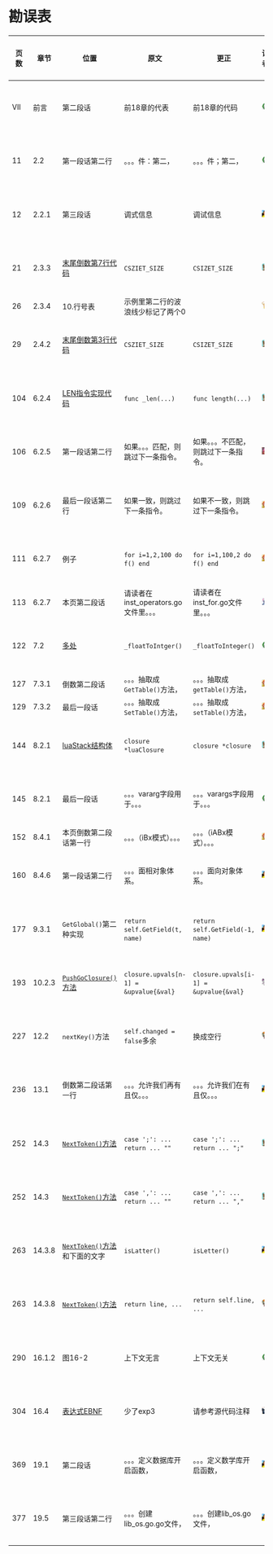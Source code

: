 # 勘误表

页数		| 章节		| 位置								| 原文									| 更正									| 读者					| 更正版次
------- | --------- | --------------------------------- | ------------------------------------- | ------------------------------------- | --------------------- | ---------
VII		| 前言		| 第二段话							| 前18章的代表							| 前18章的代码							| ![moon][moon]			| 第二次印刷 
11		| 2.2		| 第一段话第二行						| 。。。件：第二，							| 。。。件；第二，							| ![moon][moon]			| 第二次印刷 
12		| 2.2.1		| 第三段话							| 调式信息								| 调试信息								| ![泡泡][泡泡]			| 第二次印刷 
21		| 2.3.3		|[末尾倒数第7行代码][p21]				| `CSZIET_SIZE`							| `CSIZET_SIZE`							| ![小灰先生][小灰先生]	| 第二次印刷 
26		| 2.3.4		| 10.行号表							| 示例里第二行的波浪线少标记了两个0			|										| ![逍遥][逍遥]			|
29		| 2.4.2		|[末尾倒数第3行代码][p29]				| `CSZIET_SIZE`							| `CSIZET_SIZE`							| ![小灰先生][小灰先生]	| 第二次印刷 
104		| 6.2.4		|[LEN指令实现代码][p104]				| `func _len(...)`						| `func length(...)`					| ![小灰先生][小灰先生]	| 第二次印刷 
106		| 6.2.5		| 第一段话第二行						| 如果。。。匹配，则跳过下一条指令。			| 如果。。。不匹配，则跳过下一条指令。		| ![开心就好][开心就好]	| 第二次印刷 
109		| 6.2.6		| 最后一段话第二行						| 如果一致，则跳过下一条指令。				| 如果不一致，则跳过下一条指令。				| ![balus][balus]		| 第二次印刷 
111		| 6.2.7		| 例子								| `for i=1,2,100 do f() end`			| `for i=1,100,2 do f() end`			| ![balus][balus]		| 第二次印刷 
113		| 6.2.7		| 本页第二段话						| 请读者在inst_operators.go文件里。。。	| 请读者在inst_for.go文件里。。。			| ![小海星][小海星]		|
122		| 7.2		|[多处][p122]						| `_floatToIntger()`					| `_floatToInteger()`					| ![moon][moon]			| 第二次印刷 
127		| 7.3.1		| 倒数第二段话							| 。。。抽取成`GetTable()`方法，		| 。。。抽取成`getTable()`方法，			| ![balus][balus]		|
129		| 7.3.2		| 最后一段话							| 。。。抽取成`SetTable()`方法，			| 。。。抽取成`setTable()`方法，			| ![balus][balus]		|
144		| 8.2.1		|[luaStack结构体][p144]				| `closure *luaClosure`					| `closure *closure`					| ![小灰先生][小灰先生]	| 第二次印刷 
145		| 8.2.1		| 最后一段话							| 。。。vararg字段用于。。。				| 。。。varargs字段用于。。。				| ![moon][moon]			| 第二次印刷 
152		| 8.4.1		| 本页倒数第二段话第一行					| 。。。（iBx模式）。。。				| 。。。（iABx模式）。。。					| ![balus][balus]		|
160		| 8.4.6		| 第一段话第二行						| 。。。面相对象体系。						| 。。。面向对象体系。						| ![泡泡][泡泡]			| 第二次印刷 
177		| 9.3.1		| `GetGlobal()`第二种实现				| `return self.GetField(t, name)`		| `return self.GetField(-1, name)`		| ![泡泡][泡泡]			| 第二次印刷 
193		| 10.2.3	|[`PushGoClosure()`方法][p193]		| `closure.upvals[n-1] = &upvalue{&val}`|`closure.upvals[i-1] = &upvalue{&val}` | ![孤舟钓客][孤舟钓客]	| 第二次印刷
227		| 12.2		| `nextKey()`方法					| `self.changed = false`多余				| 换成空行								| ![zedongh][zedongh]	| 第二次印刷
236		| 13.1		| 倒数第二段话第一行					| 。。。允许我们再有且仅。。。				| 。。。允许我们在有且仅。。。				| ![泡泡][泡泡]			| 第二次印刷 
252		| 14.3		|[`NextToken()`方法][p252a]			| `case ';': ... return ... ""`			| `case ';': ... return ... ";"`		| ![小灰先生][小灰先生]	| 第二次印刷 
252		| 14.3		|[`NextToken()`方法][p252b]			| `case ',': ... return ... ""`			| `case ',': ... return ... ","`		| ![小灰先生][小灰先生]	| 第二次印刷 
263		| 14.3.8	|[`NextToken()`方法][p263]和下面的文字	| `isLatter()`							| `isLetter()`							| ![泡泡][泡泡]			| 第二次印刷 
263		| 14.3.8	|[`NextToken()`方法][p263b]			| `return line, ...`					| `return self.line, ...`				| ![zedongh][zedongh]	| 第二次印刷
290		| 16.1.2	| 图16-2								| 上下文无言								| 上下文无关								| ![moon][moon]			| 第二次印刷 
304		| 16.4		|[表达式EBNF][p304]					| 少了exp3								| 请参考源代码注释							| ![无期相聚][无期相聚]	| 第二次印刷
369		| 19.1		| 第二段话							| 。。。定义数据库开启函数，				| 。。。定义数学库开启函数，				| ![泡泡][泡泡]			| 第二次印刷 
377		| 19.5		| 第三段话第二行						| 。。。创建lib_os.go.go文件，				| 。。。创建lib_os.go文件，				| ![泡泡][泡泡]			| 第二次印刷 

[moon]: readers/moon.png "moon"
[泡泡]: readers/paopao.jpeg "泡泡"
[小灰先生]: readers/小灰先生.jpeg "小灰先生"
[孤舟钓客]: readers/孤舟钓客.jpeg "孤舟钓客"
[开心就好]: readers/开心就好.jpeg "开心就好"
[无期相聚]: readers/无期相聚.jpeg "无期相聚"
[zedongh]: readers/zedongh.jpeg "https://github.com/zedongh"
[balus]: readers/balus.jpeg "https://github.com/BalusChen"
[小海星]: readers/小海星.jpeg "小海星"
[逍遥]: readers/逍遥.jpeg "逍遥"

[p21]:   code/go/ch02/src/luago/binchunk/binary_chunk.go#L9
[p29]:   code/go/ch02/src/luago/binchunk/reader.go#L70
[p104]:  code/go/ch06/src/luago/vm/inst_operators.go#L100
[p122]:  code/go/ch07/src/luago/state/lua_table.go#L36
[p144]:  code/go/ch08/src/luago/state/lua_stack.go#L8
[p193]:  code/go/ch10/src/luago/state/api_push.go#L47
[p252a]: code/go/ch14/src/luago/compiler/lexer/lexer.go#L80
[p252b]: code/go/ch14/src/luago/compiler/lexer/lexer.go#L83
[p263]:  code/go/ch14/src/luago/compiler/lexer/lexer.go#L204
[p263b]: code/go/ch14/src/luago/compiler/lexer/lexer.go#L207
[p304]:  code/go/ch16/src/luago/compiler/parser/parse_exp.go#L33

